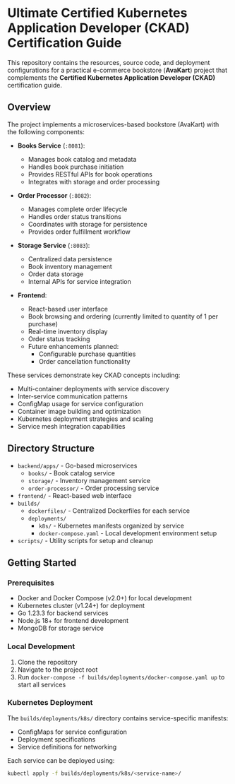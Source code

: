 # Ultimate Certified Kubernetes Application Developer (CKAD) Certification Guide

This repository contains the resources, source code, and deployment configurations for a practical e-commerce bookstore (**AvaKart**) project that complements the **Certified Kubernetes Application Developer (CKAD)** certification guide.

## Overview

The project implements a microservices-based bookstore (AvaKart) with the following components:

- **Books Service** (`:8081`): 
  - Manages book catalog and metadata
  - Handles book purchase initiation
  - Provides RESTful APIs for book operations
  - Integrates with storage and order processing

- **Order Processor** (`:8082`):
  - Manages complete order lifecycle
  - Handles order status transitions
  - Coordinates with storage for persistence
  - Provides order fulfillment workflow

- **Storage Service** (`:8083`):
  - Centralized data persistence
  - Book inventory management
  - Order data storage
  - Internal APIs for service integration

- **Frontend**:
  - React-based user interface
  - Book browsing and ordering (currently limited to quantity of 1 per purchase)
  - Real-time inventory display
  - Order status tracking
  - Future enhancements planned:
    - Configurable purchase quantities
    - Order cancellation functionality

These services demonstrate key CKAD concepts including:
- Multi-container deployments with service discovery
- Inter-service communication patterns
- ConfigMap usage for service configuration
- Container image building and optimization
- Kubernetes deployment strategies and scaling
- Service mesh integration capabilities

## Directory Structure

- `backend/apps/` - Go-based microservices
  - `books/` - Book catalog service
  - `storage/` - Inventory management service
  - `order-processor/` - Order processing service
- `frontend/` - React-based web interface
- `builds/`
  - `dockerfiles/` - Centralized Dockerfiles for each service
  - `deployments/`
    - `k8s/` - Kubernetes manifests organized by service
    - `docker-compose.yaml` - Local development environment setup
- `scripts/` - Utility scripts for setup and cleanup

## Getting Started

### Prerequisites
- Docker and Docker Compose (v2.0+) for local development
- Kubernetes cluster (v1.24+) for deployment
- Go 1.23.3 for backend services
- Node.js 18+ for frontend development
- MongoDB for storage service

### Local Development
1. Clone the repository
2. Navigate to the project root
3. Run `docker-compose -f builds/deployments/docker-compose.yaml up` to start all services

### Kubernetes Deployment
The `builds/deployments/k8s/` directory contains service-specific manifests:
- ConfigMaps for service configuration
- Deployment specifications
- Service definitions for networking

Each service can be deployed using:
```bash
kubectl apply -f builds/deployments/k8s/<service-name>/
```
